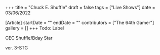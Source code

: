 +++
title = "Chuck E. Shuffle"
draft = false
tags = ["Live Shows"]
date = 03/06/2022

[Article]
startDate = ""
endDate = ""
contributors = ["The 64th Gamer"]
gallery = []
+++
Todo: Label


CEC Shuffle/Bday Star

ver. 3-STG